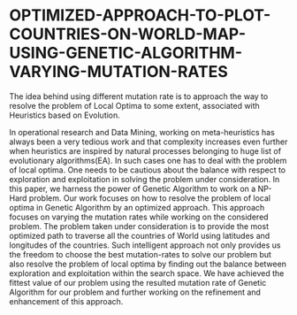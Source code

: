 # OPTIMIZED-APPROACH-TO-PLOT-COUNTRIES-ON-WORLD-MAP-USING-GENETIC-ALGORITHM-VARYING-MUTATION-RATES
The idea behind using different mutation rate is to approach the way to resolve the problem of Local Optima to some extent, associated with Heuristics based on Evolution.


In operational research and Data Mining, working on meta-heuristics has always been a very tedious work and that complexity increases even further when heuristics are inspired by natural processes belonging to huge list of evolutionary algorithms(EA). In such cases one has to deal with the problem of local optima. One needs to be cautious about the balance with respect to exploration and exploitation in solving the problem under consideration. In this paper, we harness the power of Genetic Algorithm to work on a NP-Hard problem. Our work focuses on how to resolve the problem of local optima in Genetic Algorithm by an optimized approach. This approach focuses on varying the mutation rates while working on the considered problem. The problem taken under consideration is to provide the most optimized path to traverse all the countries of World using latitudes and longitudes of the countries. Such intelligent approach not only provides us the freedom to choose the best mutation-rates to solve our problem but also resolve the problem of local optima by finding out the balance between exploration and exploitation within the search space. We have achieved the fittest value of our problem using the resulted mutation rate of Genetic Algorithm for our problem and further working on the refinement and enhancement of this approach.
